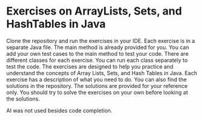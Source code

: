 # Exercises on ArrayLists, Sets, and HashTables in Java

Clone the repository and run the exercises in your IDE. Each exercise is in a separate Java file. The main method is already provided for you. You can add your own test cases to the main method to test your code. There are different classes for each exercise. You can run each class separately to test the code. The exercises are designed to help you practice and understand the concepts of Array Lists, Sets, and Hash Tables in Java. Each exercise has a description of what you need to do. You can also find the solutions in the repository. The solutions are provided for your reference only. You should try to solve the exercises on your own before looking at the solutions.

AI was not used besides code completion.